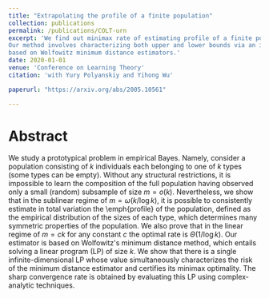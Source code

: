 ```yaml
---
title: "Extrapolating the profile of a finite population"
collection: publications
permalink: /publications/COLT-urn
excerpt: 'We find out minimax rate of estimating profile of a finite population in certain small sample regime. 
Our method involves characterizing both upper and lower bounds via an infinite dimensional optimization problem
based on Wolfowitz minimum distance estimators.'
date: 2020-01-01
venue: 'Conference on Learning Theory'
citation: 'with Yury Polyanskiy and Yihong Wu'

paperurl: "https://arxiv.org/abs/2005.10561"

---
```


Abstract
========

We study a prototypical problem in empirical Bayes. Namely, 
consider a population consisting of $k$ individuals each belonging to one of $k$ types (some types can be empty).
		Without any structural restrictions, it is impossible to learn the 
		composition of the full population having observed only a small (random) subsample of size $m = o(k)$. 
		Nevertheless, we show that in the sublinear regime of $m =\omega(k/\log k)$, it is possible to consistently estimate in total variation 
		the \emph{profile} of the population, defined as the empirical
		distribution of the sizes of each type, which determines many symmetric properties of the population. We also prove
		that in the linear regime of $m=c k$ for any constant $c$ the optimal rate is $\Theta(1/\log k)$. 
		Our estimator is based on Wolfowitz's minimum distance method, which entails solving a linear program (LP) of size $k$.
		We show that there is a single infinite-dimensional LP whose value simultaneously characterizes the risk of the minimum distance estimator and certifies its minimax optimality. The sharp convergence rate is obtained by evaluating this LP using complex-analytic techniques. 	

